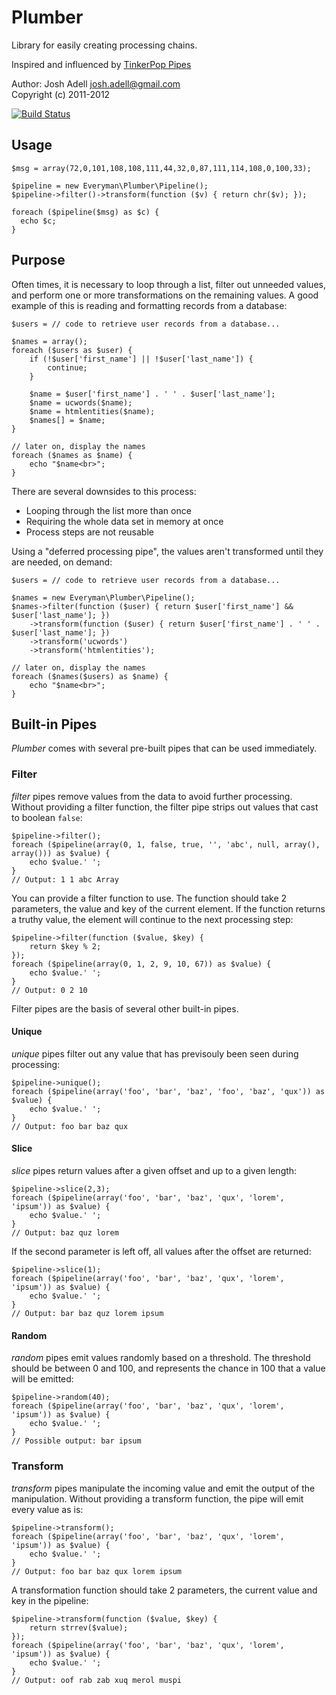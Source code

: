 Plumber
=======
Library for easily creating processing chains.

Inspired and influenced by [TinkerPop Pipes](http://pipes.tinkerpop.com)

Author: Josh Adell <josh.adell@gmail.com>  
Copyright (c) 2011-2012

[![Build Status](https://secure.travis-ci.org/jadell/plumber.png?branch=master)](http://travis-ci.org/jadell/plumber)

Usage
-----

    $msg = array(72,0,101,108,108,111,44,32,0,87,111,114,108,0,100,33);

    $pipeline = new Everyman\Plumber\Pipeline();
    $pipeline->filter()->transform(function ($v) { return chr($v); });

    foreach ($pipeline($msg) as $c) {
      echo $c;
    }

Purpose
-------

Often times, it is necessary to loop through a list, filter out unneeded values, and perform one or more transformations on the remaining values. A good example of this is reading and formatting records from a database:

    $users = // code to retrieve user records from a database...

    $names = array();
    foreach ($users as $user) {
        if (!$user['first_name'] || !$user['last_name']) {
            continue;
        }

        $name = $user['first_name'] . ' ' . $user['last_name'];
        $name = ucwords($name);
        $name = htmlentities($name);
        $names[] = $name;
    }

    // later on, display the names
    foreach ($names as $name) {
        echo "$name<br>";
    }

There are several downsides to this process:
* Looping through the list more than once
* Requiring the whole data set in memory at once
* Process steps are not reusable

Using a "deferred processing pipe", the values aren't transformed until they are needed, on demand:

    $users = // code to retrieve user records from a database...

    $names = new Everyman\Plumber\Pipeline();
    $names->filter(function ($user) { return $user['first_name'] && $user['last_name']; })
        ->transform(function ($user) { return $user['first_name'] . ' ' . $user['last_name']; })
        ->transform('ucwords')
        ->transform('htmlentities');

    // later on, display the names
    foreach ($names($users) as $name) {
        echo "$name<br>";
    }

Built-in Pipes
--------------
_Plumber_ comes with several pre-built pipes that can be used immediately.

### Filter
_filter_ pipes remove values from the data to avoid further processing. Without providing a filter function, the filter pipe strips out values that cast to boolean `false`:

    $pipeline->filter();
    foreach ($pipeline(array(0, 1, false, true, '', 'abc', null, array(), array())) as $value) {
        echo $value.' ';
    }
    // Output: 1 1 abc Array

You can provide a filter function to use. The function should take 2 parameters, the value and key of the current element. If the function returns a truthy value, the element will continue to the next processing step:

    $pipeline->filter(function ($value, $key) {
        return $key % 2;
    });
    foreach ($pipeline(array(0, 1, 2, 9, 10, 67)) as $value) {
        echo $value.' ';
    }
    // Output: 0 2 10

Filter pipes are the basis of several other built-in pipes.

#### Unique
_unique_ pipes filter out any value that has previsouly been seen during processing:

    $pipeline->unique();
    foreach ($pipeline(array('foo', 'bar', 'baz', 'foo', 'baz', 'qux')) as $value) {
        echo $value.' ';
    }
    // Output: foo bar baz qux

#### Slice
_slice_ pipes return values after a given offset and up to a given length:

    $pipeline->slice(2,3);
    foreach ($pipeline(array('foo', 'bar', 'baz', 'qux', 'lorem', 'ipsum')) as $value) {
        echo $value.' ';
    }
    // Output: baz quz lorem

If the second parameter is left off, all values after the offset are returned:

    $pipeline->slice(1);
    foreach ($pipeline(array('foo', 'bar', 'baz', 'qux', 'lorem', 'ipsum')) as $value) {
        echo $value.' ';
    }
    // Output: bar baz quz lorem ipsum

#### Random
_random_ pipes emit values randomly based on a threshold. The threshold should be between 0 and 100, and represents the chance in 100 that a value will be emitted:

    $pipeline->random(40);
    foreach ($pipeline(array('foo', 'bar', 'baz', 'qux', 'lorem', 'ipsum')) as $value) {
        echo $value.' ';
    }
    // Possible output: bar ipsum

### Transform
_transform_ pipes manipulate the incoming value and emit the output of the manipulation. Without providing a transform function, the pipe will emit every value as is:

    $pipeline->transform();
    foreach ($pipeline(array('foo', 'bar', 'baz', 'qux', 'lorem', 'ipsum')) as $value) {
        echo $value.' ';
    }
    // Output: foo bar baz qux lorem ipsum

A transformation function should take 2 parameters, the current value and key in the pipeline:

    $pipeline->transform(function ($value, $key) {
        return strrev($value);
    });
    foreach ($pipeline(array('foo', 'bar', 'baz', 'qux', 'lorem', 'ipsum')) as $value) {
        echo $value.' ';
    }
    // Output: oof rab zab xuq merol muspi


